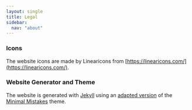 ```yaml
---
layout: single
title: Legal
sidebar:
  nav: "about"
---
```


### Icons

The website icons are made by Linearicons from [https://linearicons.com/](https://linearicons.com/).

### Website Generator and Theme

The website is generated with [Jekyll](https://jekyllrb.com/) using an [adapted version](https://github.com/root-project/minimal-mistakes) of the [Minimal Mistakes](https://mmistakes.github.io/minimal-mistakes/) theme.
